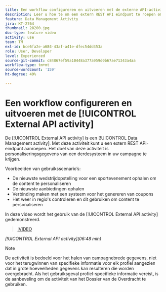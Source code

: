 ```yaml
---
title: Een workflow configureren en uitvoeren met de externe API-activiteit
description: Leer u hoe te om een extern REST API eindpunt te roepen om verpersoonlijkingsgegevens van een derdesysteem in uw campagne te trekken.
feature: Data Management Activity
jira: KT-2764
thumbnail: 28200.jpg
doc-type: feature video
activity: use
team: TM
exl-id: bce6fa2e-a684-43af-a41e-dfec54dd453a
role: User, Developer
level: Experienced
source-git-commit: c84867ef59a10448a377a959d0b67ae71343a4aa
workflow-type: tm+mt
source-wordcount: '159'
ht-degree: 49%

---
```


# Een workflow configureren en uitvoeren met de [!UICONTROL External API activity]

De [!UICONTROL External API activity] is een [!UICONTROL Data Management activity]. Met deze activiteit kunt u een extern REST API-eindpunt aanroepen. Het doel van deze activiteit is personaliseringsgegevens van een derdesysteem in uw campagne te krijgen.

Voorbeelden van gebruiksscenario’s:

* De nieuwste wedstrijdopstelling voor een sportevenement ophalen om de content te personaliseren
* De nieuwste aanbiedingen ophalen
* Verbinding maken met een systeem voor het genereren van coupons
* Het weer in regio&#39;s controleren en dit gebruiken om content te personaliseren

In deze video wordt het gebruik van de [!UICONTROL External API activity] gedemonstreerd.

>[!VIDEO](https://video.tv.adobe.com/v/28200/?quality=12&learn=on)

*[!UICONTROL External API activity](06:48 min)*

>[!NOTE]
>
>De activiteit is bedoeld voor het halen van campagnebrede gegevens, niet voor het terugwinnen van specifieke informatie voor elk profiel aangezien dat in grote hoeveelheden gegevens kan resulteren die worden overgebracht. Als het gebruiksgeval profiel-specifieke informatie vereist, is de aanbeveling om de activiteit van het Dossier van de Overdracht te gebruiken.
